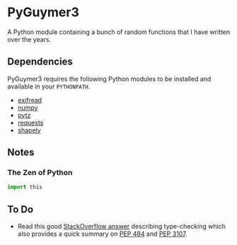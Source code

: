 # PyGuymer3

A Python module containing a bunch of random functions that I have written over the years.

## Dependencies

PyGuymer3 requires the following Python modules to be installed and available in your `PYTHONPATH`.

* [exifread](https://pypi.python.org/pypi/ExifRead)
* [numpy](https://pypi.python.org/pypi/numpy)
* [pytz](https://pypi.python.org/pypi/pytz)
* [requests](https://pypi.python.org/pypi/requests)
* [shapely](https://pypi.python.org/pypi/shapely)

## Notes

### The Zen of Python

```python
import this
```

## To Do

* Read this good [StackOverflow answer](http://stackoverflow.com/a/21384492) describing type-checking which also provides a quick summary on [PEP 484](https://www.python.org/dev/peps/pep-0484/) and [PEP 3107](https://www.python.org/dev/peps/pep-3107/).
